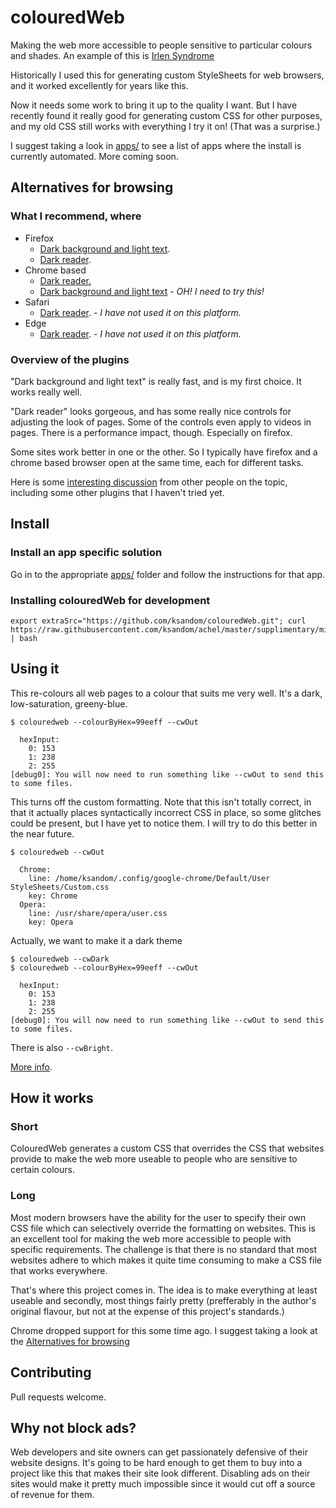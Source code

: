 # colouredWeb

Making the web more accessible to people sensitive to particular colours and shades. An example of this is [Irlen Syndrome](http://en.wikipedia.org/wiki/Irlen_syndrome#Theory)

Historically I used this for generating custom StyleSheets for web browsers, and it worked excellently for years like this.

Now it needs some work to bring it up to the quality I want. But I have recently found it really good for generating custom CSS for other purposes, and my old CSS still works with everything I try it on! (That was a surprise.)

I suggest taking a look in [apps/](https://github.com/ksandom/colouredWeb/tree/master/apps) to see a list of apps where the install is currently automated. More coming soon.

## Alternatives for browsing

### What I recommend, where

* Firefox
  * [Dark background and light text](https://addons.mozilla.org/en-US/firefox/addon/dark-background-light-text/).
  * [Dark reader](https://addons.mozilla.org/en-US/firefox/addon/darkreader/).
* Chrome based
  * [Dark reader.](https://chrome.google.com/webstore/detail/dark-reader/eimadpbcbfnmbkopoojfekhnkhdbieeh)
  * [Dark background and light text](https://chrome.google.com/webstore/detail/dark-background-and-light/cdcoopnlkdlmphjpjggdmhohkiklonkh?hl=en) - _OH! I need to try this!_
* Safari
  * [Dark reader](https://darkreader.org/safari). - _I have not used it on this platform._
* Edge
  * [Dark reader](https://microsoftedge.microsoft.com/addons/detail/ifoakfbpdcdoeenechcleahebpibofpc). - _I have not used it on this platform._

### Overview of the plugins

"Dark background and light text" is really fast, and is my first choice. It works really well.

"Dark reader" looks gorgeous, and has some really nice controls for adjusting the look of pages. Some of the controls even apply to videos in pages. There is a performance impact, though. Especially on firefox.

Some sites work better in one or the other. So I typically have firefox and a chrome based browser open at the same time, each for different tasks.

Here is some [interesting discussion](https://www.reddit.com/r/firefox/comments/9mm9jw/best_dark_extension/) from other people on the topic, including some other plugins that I haven't tried yet.

## Install

### Install an app specific solution

Go in to the appropriate [apps/](https://github.com/ksandom/colouredWeb/tree/master/apps) folder and follow the instructions for that app.

### Installing colouredWeb for development

    export extraSrc="https://github.com/ksandom/colouredWeb.git"; curl https://raw.githubusercontent.com/ksandom/achel/master/supplimentary/misc/webInstall | bash

## Using it

This re-colours all web pages to a colour that suits me very well. It's a dark, low-saturation, greeny-blue.

    $ colouredweb --colourByHex=99eeff --cwOut
    
      hexInput: 
        0: 153
        1: 238
        2: 255
    [debug0]: You will now need to run something like --cwOut to send this to some files.

This turns off the custom formatting.
Note that this isn't totally correct, in that it actually places syntactically incorrect CSS in place, so some glitches could be present, but I have yet to notice them. I will try to do this better in the near future.

    $ colouredweb --cwOut
    
      Chrome: 
        line: /home/ksandom/.config/google-chrome/Default/User StyleSheets/Custom.css
        key: Chrome
      Opera: 
        line: /usr/share/opera/user.css
        key: Opera

Actually, we want to make it a dark theme

    $ colouredweb --cwDark
    $ colouredweb --colourByHex=99eeff --cwOut
    
      hexInput: 
        0: 153
        1: 238
        2: 255
    [debug0]: You will now need to run something like --cwOut to send this to some files.

There is also `--cwBright`.

[More info](https://github.com/ksandom/colouredWeb/tree/master/packages-available/ColouredWeb/docs).

## How it works

### Short

ColouredWeb generates a custom CSS that overrides the CSS that websites provide to make the web more useable to people who are sensitive to certain colours.

### Long

Most modern browsers have the ability for the user to specify their own CSS file which can selectively override the formatting on websites. This is an excellent tool for making the web more accessible to people with specific requirements. The challenge is that there is no standard that most websites adhere to which makes it quite time consuming to make a CSS file that works everywhere.

That's where this project comes in. The idea is to make everything at least useable and secondly, most things fairly pretty (prefferably in the author's original flavour, but not at the expense of this project's standards.)

Chrome dropped support for this some time ago. I suggest taking a look at the [Alternatives for browsing](https://github.com/ksandom/colouredWeb#alternatives-for-browsing)

## Contributing

Pull requests welcome.

## Why not block ads?

Web developers and site owners can get passionately defensive of their website designs. It's going to be hard enough to get them to buy into a project like this that makes their site look different. Disabling ads on their sites would make it pretty much impossible since it would cut off a source of revenue for them.
